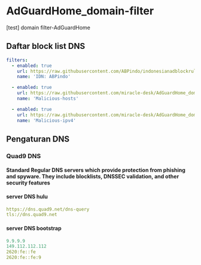 # AdGuardHome_domain-filter
[test] domain filter-AdGuardHome
## Daftar block list DNS
```yml
filters:
  - enabled: true
    url: https://raw.githubusercontent.com/ABPindo/indonesianadblockrules/master/subscriptions/abpindo.txt
    name: 'IDN: ABPindo'

  - enabled: true
    url: https://raw.githubusercontent.com/miracle-desk/AdGuardHome_domain-filter/main/Malicious-hosts.txt
    name: 'Malicious-hosts'

  - enabled: true
    url: https://raw.githubusercontent.com/miracle-desk/AdGuardHome_domain-filter/main/Malicious-ipv4.txt
    name: 'Malicious-ipv4'
```
## Pengaturan DNS
### Quad9 DNS
#### Standard Regular DNS servers which provide protection from phishing and spyware. They include blocklists, DNSSEC validation, and other security features
#### server DNS hulu
```yml
https://dns.quad9.net/dns-query
tls://dns.quad9.net
```
#### server DNS bootstrap
```yml
9.9.9.9
149.112.112.112
2620:fe::fe
2620:fe::fe:9
```

